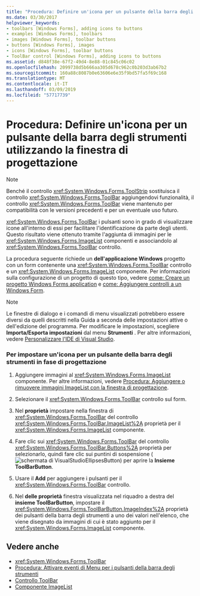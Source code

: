 ```yaml
---
title: "Procedura: Definire un'icona per un pulsante della barra degli strumenti utilizzando la finestra di progettazione"
ms.date: 03/30/2017
helpviewer_keywords:
- toolbars [Windows Forms], adding icons to buttons
- examples [Windows Forms], toolbars
- images [Windows Forms], toolbar buttons
- buttons [Windows Forms], images
- icons [Windows Forms], toolbar buttons
- ToolBar control [Windows Forms], adding icons to buttons
ms.assetid: d848f38e-67f2-49d4-8e88-01c845c06c02
ms.openlocfilehash: 2099738d5b666aa305d678c962c0b203d3ab67b2
ms.sourcegitcommit: 160a88c8087b0e63606e6e35f9bd57fa5f69c168
ms.translationtype: MT
ms.contentlocale: it-IT
ms.lasthandoff: 03/09/2019
ms.locfileid: "57717739"
---
```

# <a name="how-to-define-an-icon-for-a-toolbar-button-using-the-designer"></a>Procedura: Definire un'icona per un pulsante della barra degli strumenti utilizzando la finestra di progettazione
> [!NOTE]
>  Benché il controllo <xref:System.Windows.Forms.ToolStrip> sostituisca il controllo <xref:System.Windows.Forms.ToolBar> aggiungendovi funzionalità, il controllo <xref:System.Windows.Forms.ToolBar> viene mantenuto per compatibilità con le versioni precedenti e per un eventuale uso futuro.  
  
 <xref:System.Windows.Forms.ToolBar> i pulsanti sono in grado di visualizzare icone all'interno di essi per facilitare l'identificazione da parte degli utenti. Questo risultato viene ottenuto tramite l'aggiunta di immagini per le <xref:System.Windows.Forms.ImageList> componenti e associandolo al <xref:System.Windows.Forms.ToolBar> controllo.  
  
 La procedura seguente richiede un **dell'applicazione Windows** progetto con un form contenente una <xref:System.Windows.Forms.ToolBar> controllo e un <xref:System.Windows.Forms.ImageList> componente. Per informazioni sulla configurazione di un progetto di questo tipo, vedere [come: Creare un progetto Windows Forms application](/visualstudio/ide/step-1-create-a-windows-forms-application-project) e [come: Aggiungere controlli a un Windows Form](how-to-add-controls-to-windows-forms.md).  
  
> [!NOTE]
>  Le finestre di dialogo e i comandi di menu visualizzati potrebbero essere diversi da quelli descritti nella Guida a seconda delle impostazioni attive o dell'edizione del programma. Per modificare le impostazioni, scegliere **Importa/Esporta impostazioni** dal menu **Strumenti** . Per altre informazioni, vedere [Personalizzare l'IDE di Visual Studio](/visualstudio/ide/personalizing-the-visual-studio-ide).  
  
### <a name="to-set-an-icon-for-a-toolbar-button-at-design-time"></a>Per impostare un'icona per un pulsante della barra degli strumenti in fase di progettazione  
  
1.  Aggiungere immagini al <xref:System.Windows.Forms.ImageList> componente. Per altre informazioni, vedere [Procedura: Aggiungere o rimuovere immagini ImageList con la finestra di progettazione](how-to-add-or-remove-imagelist-images-with-the-designer.md).  
  
2.  Selezionare il <xref:System.Windows.Forms.ToolBar> controllo sul form.  
  
3.  Nel **proprietà** impostare nella finestra di <xref:System.Windows.Forms.ToolBar> del controllo <xref:System.Windows.Forms.ToolBar.ImageList%2A> proprietà per il <xref:System.Windows.Forms.ImageList> componente.  
  
4.  Fare clic sui <xref:System.Windows.Forms.ToolBar> del controllo <xref:System.Windows.Forms.ToolBar.Buttons%2A> proprietà per selezionarlo, quindi fare clic sui puntini di sospensione (![schermata di VisualStudioEllipsesButton](../media/vbellipsesbutton.png "vbEllipsesButton")) per aprire la **Insieme ToolBarButton**.  
  
5.  Usare il **Add** per aggiungere i pulsanti per il <xref:System.Windows.Forms.ToolBar> controllo.  
  
6.  Nel **delle proprietà** finestra visualizzata nel riquadro a destra del **insieme ToolBarButton**, impostare il <xref:System.Windows.Forms.ToolBarButton.ImageIndex%2A> proprietà dei pulsanti della barra degli strumenti a uno dei valori nell'elenco, che viene disegnato da immagini di cui è stato aggiunto per il <xref:System.Windows.Forms.ImageList> componente.  
  
## <a name="see-also"></a>Vedere anche
- <xref:System.Windows.Forms.ToolBar>
- [Procedura: Attivare eventi di Menu per i pulsanti della barra degli strumenti](how-to-trigger-menu-events-for-toolbar-buttons.md)
- [Controllo ToolBar](toolbar-control-windows-forms.md)
- [Componente ImageList](imagelist-component-windows-forms.md)
